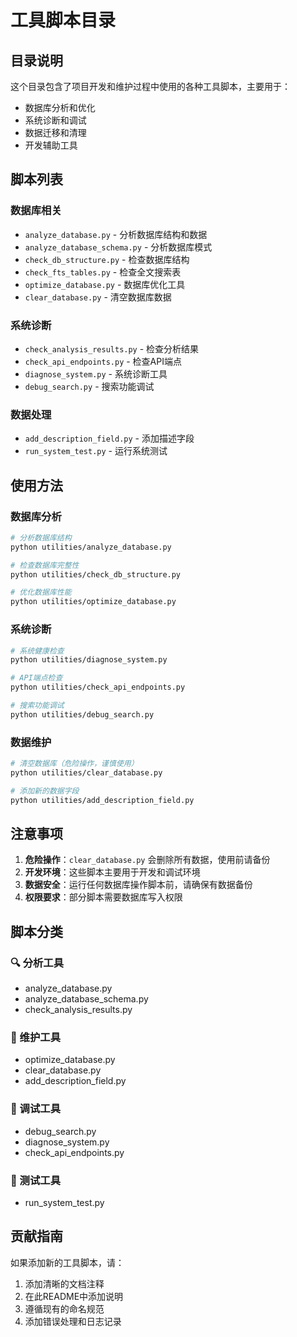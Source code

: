 # 工具脚本目录

## 目录说明

这个目录包含了项目开发和维护过程中使用的各种工具脚本，主要用于：

- 数据库分析和优化
- 系统诊断和调试
- 数据迁移和清理
- 开发辅助工具

## 脚本列表

### 数据库相关
- `analyze_database.py` - 分析数据库结构和数据
- `analyze_database_schema.py` - 分析数据库模式
- `check_db_structure.py` - 检查数据库结构
- `check_fts_tables.py` - 检查全文搜索表
- `optimize_database.py` - 数据库优化工具
- `clear_database.py` - 清空数据库数据

### 系统诊断
- `check_analysis_results.py` - 检查分析结果
- `check_api_endpoints.py` - 检查API端点
- `diagnose_system.py` - 系统诊断工具
- `debug_search.py` - 搜索功能调试

### 数据处理
- `add_description_field.py` - 添加描述字段
- `run_system_test.py` - 运行系统测试

## 使用方法

### 数据库分析
```bash
# 分析数据库结构
python utilities/analyze_database.py

# 检查数据库完整性
python utilities/check_db_structure.py

# 优化数据库性能
python utilities/optimize_database.py
```

### 系统诊断
```bash
# 系统健康检查
python utilities/diagnose_system.py

# API端点检查
python utilities/check_api_endpoints.py

# 搜索功能调试
python utilities/debug_search.py
```

### 数据维护
```bash
# 清空数据库（危险操作，谨慎使用）
python utilities/clear_database.py

# 添加新的数据字段
python utilities/add_description_field.py
```

## 注意事项

1. **危险操作**：`clear_database.py` 会删除所有数据，使用前请备份
2. **开发环境**：这些脚本主要用于开发和调试环境
3. **数据安全**：运行任何数据库操作脚本前，请确保有数据备份
4. **权限要求**：部分脚本需要数据库写入权限

## 脚本分类

### 🔍 分析工具
- analyze_database.py
- analyze_database_schema.py
- check_analysis_results.py

### 🔧 维护工具
- optimize_database.py
- clear_database.py
- add_description_field.py

### 🐛 调试工具
- debug_search.py
- diagnose_system.py
- check_api_endpoints.py

### 🧪 测试工具
- run_system_test.py

## 贡献指南

如果添加新的工具脚本，请：

1. 添加清晰的文档注释
2. 在此README中添加说明
3. 遵循现有的命名规范
4. 添加错误处理和日志记录
